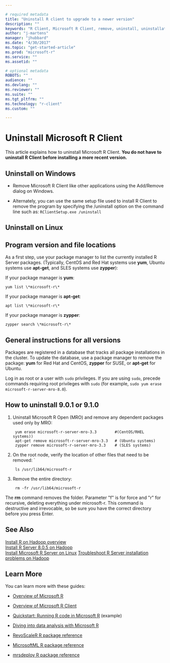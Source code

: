```yaml
---

# required metadata
title: "Uninstall R client to upgrade to a newer version"
description: ""
keywords: "R Client, Microsoft R Client, remove, uninstall, uninstallation"
author: "j-martens"
manager: "jhubbard"
ms.date: "4/30/2017"
ms.topic: "get-started-article"
ms.prod: "microsoft-r"
ms.service: ""
ms.assetid: ""

# optional metadata
ROBOTS: ""
audience: ""
ms.devlang: ""
ms.reviewer: ""
ms.suite: ""
ms.tgt_pltfrm: ""
ms.technology: "r-client"
ms.custom: ""

---
```


# Uninstall Microsoft R Client 

This article explains how to uninstall Microsoft R Client. **You do not have to uninstall R Client before installing a more recent version.**

## Uninstall on Windows

+ Remove Microsoft R Client like other applications using the Add/Remove dialog on Windows.

+ Alternately, you can use the same setup file used to install R Client to remove the program by specifying the /uninstall option on the command line such as:
  ```RClientSetup.exe /uninstall```


## Uninstall on Linux

## Program version and file locations

As a first step, use your package manager to list the currently installed R Server packages. (Typically, CentOS and Red Hat systems use **yum**, Ubuntu systems use **apt-get**, and SLES systems use **zypper**):

If your package manager is **yum**:

	yum list \*microsoft-r\*

If your package manager is **apt-get**:

	apt list \*microsoft-r\*

If your package manager is **zypper**:

	zypper search \*microsoft-r\*

## General instructions for all versions

Packages are registered in a database that tracks all package installations in the cluster. To update the database, use a package manager to remove the package: **yum** for Red Hat and CentOS, **zypper** for SUSE, or **apt-get** for Ubuntu.

Log in as root or a user with `sudo` privileges. If you are using `sudo`, precede commands requiring root privileges with `sudo` (for example, `sudo yum erase microsoft-r-server-mro-8.0`).

## How to uninstall 9.0.1 or 9.1.0

1. Uninstall Microsoft R Open (MRO) and remove any dependent packages used only by MRO:

        yum erase microsoft-r-server-mro-3.3 		#(CentOS/RHEL systems))
		apt-get remove microsoft-r-server-mro-3.3	# (Ubuntu systems)
		zypper remove microsoft-r-server-mro-3.3	# (SLES systems)

2. On the root node, verify the location of other files that need to be removed: `

        ls /usr/lib64/microsoft-r

3. Remove the entire directory:

        rm -fr /usr/lib64/microsoft-r

The **rm** command removes the folder. Parameter "f" is for force and "r" for recursive, deleting everything under microsoft-r. This command is destructive and irrevocable, so be sure you have the correct directory before you press Enter.

## See Also

 [Install R on Hadoop overview](rserver-install-hadoop.md)      
 [Install R Server 8.0.5 on Hadoop](rserver-install-hadoop-805.md)      
 [Install Microsoft R Server on Linux](rserver-install-linux-server.md) 
 [Troubleshoot R Server installation problems on Hadoop](rserver-install-hadoop-troubleshoot.md)


## Learn More

You can learn more with these guides:

+ [Overview of Microsoft R](index.md) 

+ [Overview of Microsoft R Client](r-client-get-started.md) 

+ [Quickstart: Running R code in Microsoft R](quickstart-r-code.md) (example)

+ [Diving into data analysis with Microsoft R](data-analysis-in-microsoft-r.md)

+ [RevoScaleR R package reference](microsoft-r-tutorials.md)

+ [MicrosoftML R package reference](microsoftml-get-started.md)

+ [mrsdeploy R package reference](r-reference/mrsdeploy/mrsdeploy-package.md)